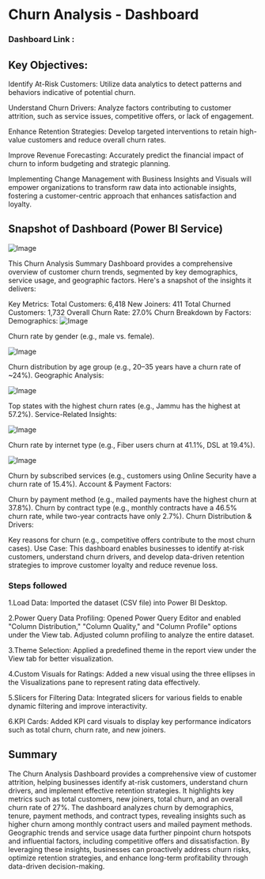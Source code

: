 #  Churn Analysis - Dashboard

### Dashboard Link : 

## Key Objectives:

Identify At-Risk Customers: Utilize data analytics to detect patterns and behaviors indicative of potential churn.

Understand Churn Drivers: Analyze factors contributing to customer attrition, such as service issues, competitive offers, or lack of engagement.

Enhance Retention Strategies: Develop targeted interventions to retain high-value customers and reduce overall churn rates.

Improve Revenue Forecasting: Accurately predict the financial impact of churn to inform budgeting and strategic planning.

Implementing Change Management with Business Insights and Visuals will empower organizations to transform raw data into actionable insights, fostering a customer-centric approach that enhances satisfaction and loyalty.

## Snapshot of Dashboard (Power BI Service)
![Image](https://github.com/user-attachments/assets/a7cd12b8-e5ba-4e34-9e6f-098923f30243)


This Churn Analysis Summary Dashboard provides a comprehensive overview of customer churn trends, segmented by key demographics, service usage, and geographic factors. Here's a snapshot of the insights it delivers:

Key Metrics:
Total Customers: 6,418
New Joiners: 411
Total Churned Customers: 1,732
Overall Churn Rate: 27.0%
Churn Breakdown by Factors:
Demographics:
![Image](https://github.com/user-attachments/assets/4c0f2528-880d-4a84-8573-fb022b1a5d77)

Churn rate by gender (e.g., male vs. female).

![Image](https://github.com/user-attachments/assets/a751d24c-7965-41dc-bc3c-a998d64ddbb6)

Churn distribution by age group (e.g., 20–35 years have a churn rate of ~24%).
Geographic Analysis:

![Image](https://github.com/user-attachments/assets/55de0139-b96a-4a20-a9fe-dc44766133aa)

Top states with the highest churn rates (e.g., Jammu has the highest at 57.2%).
Service-Related Insights:

![Image](https://github.com/user-attachments/assets/925347ea-4c00-4fbc-8675-99c1497ce041)

Churn rate by internet type (e.g., Fiber users churn at 41.1%, DSL at 19.4%).

![Image](https://github.com/user-attachments/assets/c5836586-ae52-438e-a23b-c67a7ffa344c)

Churn by subscribed services (e.g., customers using Online Security have a churn rate of 15.4%).
Account & Payment Factors:

Churn by payment method (e.g., mailed payments have the highest churn at 37.8%).
Churn by contract type (e.g., monthly contracts have a 46.5% churn rate, while two-year contracts have only 2.7%).
Churn Distribution & Drivers:

Key reasons for churn (e.g., competitive offers contribute to the most churn cases).
Use Case:
This dashboard enables businesses to identify at-risk customers, understand churn drivers, and develop data-driven retention strategies to improve customer loyalty and reduce revenue loss.



### Steps followed 

1.Load Data: Imported the dataset (CSV file) into Power BI Desktop.

2.Power Query Data Profiling: Opened Power Query Editor and enabled "Column Distribution," "Column Quality," and "Column Profile" options under the View tab. Adjusted column profiling to analyze the entire dataset.

3.Theme Selection: Applied a predefined theme in the report view under the View tab for better visualization.

4.Custom Visuals for Ratings: Added a new visual using the three ellipses in the Visualizations pane to represent rating data effectively.

5.Slicers for Filtering Data: Integrated slicers for various fields to enable dynamic filtering and improve interactivity.

6.KPI Cards: Added KPI card visuals to display key performance indicators such as total churn, churn rate, and new joiners.

## Summary
The Churn Analysis Dashboard provides a comprehensive view of customer attrition, helping businesses identify at-risk customers, understand churn drivers, and implement effective retention strategies. It highlights key metrics such as total customers, new joiners, total churn, and an overall churn rate of 27%. The dashboard analyzes churn by demographics, tenure, payment methods, and contract types, revealing insights such as higher churn among monthly contract users and mailed payment methods. Geographic trends and service usage data further pinpoint churn hotspots and influential factors, including competitive offers and dissatisfaction. By leveraging these insights, businesses can proactively address churn risks, optimize retention strategies, and enhance long-term profitability through data-driven decision-making.

  
